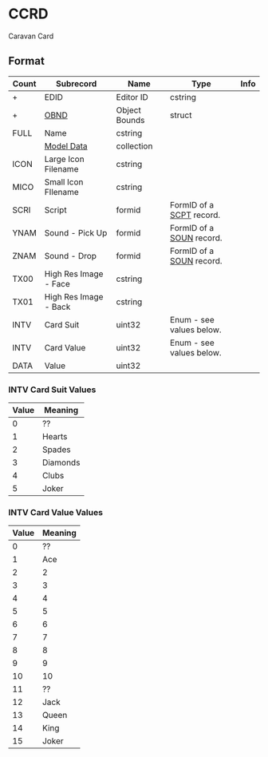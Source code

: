 CCRD
====

Caravan Card

## Format

Count | Subrecord | Name | Type | Info
------|-----------|------|------|-----
+ | EDID | Editor ID | cstring |
+ | [OBND](Fields/OBND.md) | Object Bounds | struct |
 | FULL | Name | cstring |
 | | [Model Data](Fields/Model.md) | collection |
 | ICON | Large Icon Filename | cstring |
 | MICO | Small Icon FIlename | cstring |
 | SCRI | Script | formid | FormID of a [SCPT](SCPT.md) record.
 | YNAM | Sound - Pick Up | formid | FormID of a [SOUN](SOUN.md) record.
 | ZNAM | Sound - Drop | formid | FormID of a [SOUN](SOUN.md) record.
 | TX00 | High Res Image - Face | cstring |
 | TX01 | High Res Image - Back | cstring |
 | INTV | Card Suit | uint32 | Enum - see values below.
 | INTV | Card Value | uint32 | Enum - see values below.
 | DATA | Value | uint32 |

### INTV Card Suit Values

Value | Meaning
------|--------
0 | ??
1 | Hearts
2 | Spades
3 | Diamonds
4 | Clubs
5 | Joker

### INTV Card Value Values

Value | Meaning
------|--------
0 | ??
1 | Ace
2 | 2
3 | 3
4 | 4
5 | 5
6 | 6
7 | 7
8 | 8
9 | 9
10 | 10
11 | ??
12 | Jack
13 | Queen
14 | King
15 | Joker
